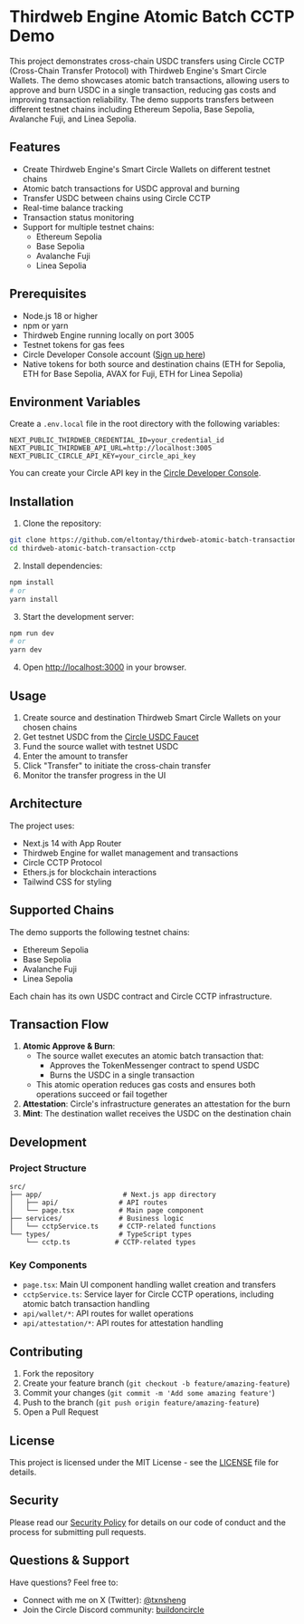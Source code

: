 # Thirdweb Engine Atomic Batch CCTP Demo

This project demonstrates cross-chain USDC transfers using Circle CCTP (Cross-Chain Transfer Protocol) with Thirdweb Engine's Smart Circle Wallets. The demo showcases atomic batch transactions, allowing users to approve and burn USDC in a single transaction, reducing gas costs and improving transaction reliability. The demo supports transfers between different testnet chains including Ethereum Sepolia, Base Sepolia, Avalanche Fuji, and Linea Sepolia.

## Features

- Create Thirdweb Engine's Smart Circle Wallets on different testnet chains
- Atomic batch transactions for USDC approval and burning
- Transfer USDC between chains using Circle CCTP
- Real-time balance tracking
- Transaction status monitoring
- Support for multiple testnet chains:
  - Ethereum Sepolia
  - Base Sepolia
  - Avalanche Fuji
  - Linea Sepolia

## Prerequisites

- Node.js 18 or higher
- npm or yarn
- Thirdweb Engine running locally on port 3005
- Testnet tokens for gas fees
- Circle Developer Console account ([Sign up here](https://console.circle.com/))
- Native tokens for both source and destination chains (ETH for Sepolia, ETH for Base Sepolia, AVAX for Fuji, ETH for Linea Sepolia)

## Environment Variables

Create a `.env.local` file in the root directory with the following variables:

```env
NEXT_PUBLIC_THIRDWEB_CREDENTIAL_ID=your_credential_id
NEXT_PUBLIC_THIRDWEB_API_URL=http://localhost:3005
NEXT_PUBLIC_CIRCLE_API_KEY=your_circle_api_key
```

You can create your Circle API key in the [Circle Developer Console](https://console.circle.com/).

## Installation

1. Clone the repository:
```bash
git clone https://github.com/eltontay/thirdweb-atomic-batch-transaction-cctp.git
cd thirdweb-atomic-batch-transaction-cctp
```

2. Install dependencies:
```bash
npm install
# or
yarn install
```

3. Start the development server:
```bash
npm run dev
# or
yarn dev
```

4. Open [http://localhost:3000](http://localhost:3000) in your browser.

## Usage

1. Create source and destination Thirdweb Smart Circle Wallets on your chosen chains
2. Get testnet USDC from the [Circle USDC Faucet](https://faucet.circle.com/)
3. Fund the source wallet with testnet USDC
4. Enter the amount to transfer
5. Click "Transfer" to initiate the cross-chain transfer
6. Monitor the transfer progress in the UI

## Architecture

The project uses:
- Next.js 14 with App Router
- Thirdweb Engine for wallet management and transactions
- Circle CCTP Protocol
- Ethers.js for blockchain interactions
- Tailwind CSS for styling

## Supported Chains

The demo supports the following testnet chains:

- Ethereum Sepolia
- Base Sepolia
- Avalanche Fuji
- Linea Sepolia

Each chain has its own USDC contract and Circle CCTP infrastructure.

## Transaction Flow

1. **Atomic Approve & Burn**: 
   - The source wallet executes an atomic batch transaction that:
     - Approves the TokenMessenger contract to spend USDC
     - Burns the USDC in a single transaction
   - This atomic operation reduces gas costs and ensures both operations succeed or fail together
2. **Attestation**: Circle's infrastructure generates an attestation for the burn
3. **Mint**: The destination wallet receives the USDC on the destination chain

## Development

### Project Structure

```
src/
├── app/                    # Next.js app directory
│   ├── api/               # API routes
│   └── page.tsx           # Main page component
├── services/              # Business logic
│   └── cctpService.ts     # CCTP-related functions
└── types/                 # TypeScript types
    └── cctp.ts           # CCTP-related types
```

### Key Components

- `page.tsx`: Main UI component handling wallet creation and transfers
- `cctpService.ts`: Service layer for Circle CCTP operations, including atomic batch transaction handling
- `api/wallet/*`: API routes for wallet operations
- `api/attestation/*`: API routes for attestation handling

## Contributing

1. Fork the repository
2. Create your feature branch (`git checkout -b feature/amazing-feature`)
3. Commit your changes (`git commit -m 'Add some amazing feature'`)
4. Push to the branch (`git push origin feature/amazing-feature`)
5. Open a Pull Request

## License

This project is licensed under the MIT License - see the [LICENSE](LICENSE) file for details.

## Security

Please read our [Security Policy](SECURITY.md) for details on our code of conduct and the process for submitting pull requests.

## Questions & Support

Have questions? Feel free to:
- Connect with me on X (Twitter): [@txnsheng](https://twitter.com/txnsheng)
- Join the Circle Discord community: [buildoncircle](https://discord.gg/@buildoncircle)
